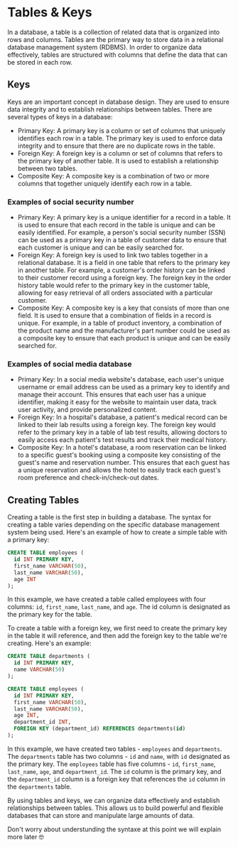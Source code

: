 # Tables & Keys

In a database, a table is a collection of related data that is organized into rows and columns. Tables are the primary way to store data in a relational database management system (RDBMS). In order to organize data effectively, tables are structured with columns that define the data that can be stored in each row.

## Keys 

Keys are an important concept in database design. They are used to ensure data integrity and to establish relationships between tables. There are several types of keys in a database:

* Primary Key: A primary key is a column or set of columns that uniquely identifies each row in a table. The primary key is used to enforce data integrity and to ensure that there are no duplicate rows in the table.
* Foreign Key: A foreign key is a column or set of columns that refers to the primary key of another table. It is used to establish a relationship between two tables.
* Composite Key: A composite key is a combination of two or more columns that together uniquely identify each row in a table.

### Examples of social security number

* Primary Key: A primary key is a unique identifier for a record in a table. It is used to ensure that each record in the table is unique and can be easily identified. For example, a person's social security number (SSN) can be used as a primary key in a table of customer data to ensure that each customer is unique and can be easily searched for.
* Foreign Key: A foreign key is used to link two tables together in a relational database. It is a field in one table that refers to the primary key in another table. For example, a customer's order history can be linked to their customer record using a foreign key. The foreign key in the order history table would refer to the primary key in the customer table, allowing for easy retrieval of all orders associated with a particular customer.
* Composite Key: A composite key is a key that consists of more than one field. It is used to ensure that a combination of fields in a record is unique. For example, in a table of product inventory, a combination of the product name and the manufacturer's part number could be used as a composite key to ensure that each product is unique and can be easily searched for.

### Examples of social media database 

* Primary Key: In a social media website's database, each user's unique username or email address can be used as a primary key to identify and manage their account. This ensures that each user has a unique identifier, making it easy for the website to maintain user data, track user activity, and provide personalized content.
* Foreign Key: In a hospital's database, a patient's medical record can be linked to their lab results using a foreign key. The foreign key would refer to the primary key in a table of lab test results, allowing doctors to easily access each patient's test results and track their medical history.
* Composite Key: In a hotel's database, a room reservation can be linked to a specific guest's booking using a composite key consisting of the guest's name and reservation number. This ensures that each guest has a unique reservation and allows the hotel to easily track each guest's room preference and check-in/check-out dates.

## Creating Tables

Creating a table is the first step in building a database. The syntax for creating a table varies depending on the specific database management system being used. Here's an example of how to create a simple table with a primary key:

```sql
CREATE TABLE employees (
  id INT PRIMARY KEY,
  first_name VARCHAR(50),
  last_name VARCHAR(50),
  age INT
);
```


In this example, we have created a table called employees with four columns: `id`, `first_name`, `last_name`, and `age`. The id column is designated as the primary key for the table.

To create a table with a foreign key, we first need to create the primary key in the table it will reference, and then add the foreign key to the table we're creating. Here's an example:

```sql
CREATE TABLE departments (
  id INT PRIMARY KEY,
  name VARCHAR(50)
);

CREATE TABLE employees (
  id INT PRIMARY KEY,
  first_name VARCHAR(50),
  last_name VARCHAR(50),
  age INT,
  department_id INT,
  FOREIGN KEY (department_id) REFERENCES departments(id)
);

```

In this example, we have created two tables - `employees` and `departments`. The `departments` table has two columns - `id` and `name`, with `id` designated as the primary key. The `employees` table has five columns - `id`, `first_name`, `last_name`, `age`, and `department_id`. The `id` column is the primary key, and the `department_id` column is a foreign key that references the `id` column in the `departments` table.

By using tables and keys, we can organize data effectively and establish relationships between tables. This allows us to build powerful and flexible databases that can store and manipulate large amounts of data.

Don't worry about understunding the syntaxe at this point we will explain more later 🤓
